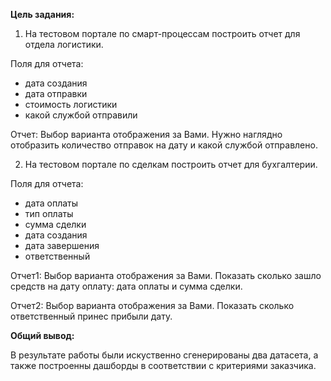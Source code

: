 **Цель задания:**

1. На тестовом портале по смарт-процессам построить отчет для отдела
логистики.

Поля для отчета:
- дата создания
- дата отправки
- стоимость логистики
- какой службой отправили

Отчет:
Выбор варианта отображения за Вами.
Нужно наглядно отобразить количество отправок на дату и какой
службой отправлено.


2. На тестовом портале по сделкам построить отчет для бухгалтерии.

Поля для отчета:
- дата оплаты
- тип оплаты
- сумма сделки
- дата создания
- дата завершения
- ответственный

Отчет1:
Выбор варианта отображения за Вами.
Показать сколько зашло средств на дату оплату: дата оплаты и сумма
сделки.

Отчет2:
Выбор варианта отображения за Вами.
Показать сколько ответственный принес прибыли дату.


**Общий вывод:**

В результате работы были искуственно сгенерированы два датасета, а также построенны дашборды в соответствии с критериями заказчика.
